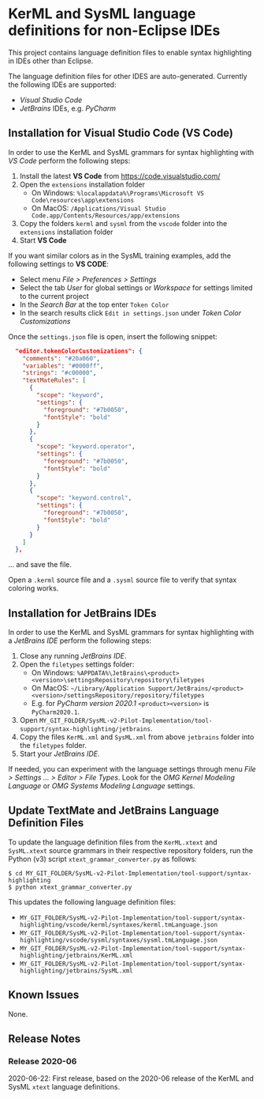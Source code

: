 # KerML and SysML language definitions for non-Eclipse IDEs

This project contains language definition files to enable syntax highlighting in IDEs other than Eclipse.

The language definition files for other IDES are auto-generated. Currently the following IDEs are supported:
- *Visual Studio Code*
- *JetBrains* IDEs, e.g. *PyCharm*
 
## Installation for Visual Studio Code (VS Code)

In order to use the KerML and SysML grammars for syntax highlighting with *VS Code* perform the following steps:

1. Install the latest **VS Code** from https://code.visualstudio.com/
2. Open the `extensions` installation folder
   - On Windows: `%localappdata%\Programs\Microsoft VS Code\resources\app\extensions`
   - On MacOS: `/Applications/Visual Studio Code.app/Contents/Resources/app/extensions`
3. Copy the folders `kerml` and `sysml` from the `vscode` folder into the `extensions` installation folder
4. Start **VS Code**

If you want similar colors as in the SysML training examples, add the following settings to **VS CODE**:
- Select menu *File > Preferences > Settings*
- Select the tab *User* for global settings or *Workspace* for settings limited to the current project
- In the *Search Bar* at the top enter `Token Color`
- In the search results click `Edit in settings.json` under *Token Color Customizations*

Once the `settings.json` file is open, insert the following snippet:
```json
  "editor.tokenColorCustomizations": {
    "comments": "#20a060",
    "variables": "#0000ff",
    "strings": "#c00000",
    "textMateRules": [
      {
        "scope": "keyword",
        "settings": {
          "foreground": "#7b0050",
          "fontStyle": "bold"
        }
      },
      {
        "scope": "keyword.operator",
        "settings": {
          "foreground": "#7b0050",
          "fontStyle": "bold"
        }
      },
      {
        "scope": "keyword.control",
        "settings": {
          "foreground": "#7b0050",
          "fontStyle": "bold"
        }
      }
    ]
  },
```
... and save the file.

Open a `.kerml` source file and a `.sysml` source file to verify that syntax coloring works.

## Installation for JetBrains IDEs

In order to use the KerML and SysML grammars for syntax highlighting with a *JetBrains IDE* perform the following steps:

1. Close any running *JetBrains IDE*.
2. Open the `filetypes` settings folder:
   - On Windows: `%APPDATA%\JetBrains\<product><version>\settingsRepository\repository\filetypes`
   - On MacOS: `~/Library/Application Support/JetBrains/<product><version>/settingsRepository/repository/filetypes`
   - E.g. for *PyCharm version 2020.1* `<product><version>` is `PyCharm2020.1`.
3. Open `MY_GIT_FOLDER/SysML-v2-Pilot-Implementation/tool-support/syntax-highlighting/jetbrains`.
4. Copy the files `KerML.xml` and `SysML.xml` from above `jetbrains` folder into the `filetypes` folder.
5. Start your *JetBrains IDE*.

If needed, you can experiment with the language settings through menu *File > Settings ... > Editor > File Types*. 
Look for the *OMG Kernel Modeling Language* or *OMG Systems Modeling Language* settings.

## Update TextMate and JetBrains Language Definition Files

To update the language definition files from the `KerML.xtext` and `SysML.xtext` source grammars 
in their respective repository folders, run the Python (v3) script `xtext_grammar_converter.py` as follows:

    $ cd MY_GIT_FOLDER/SysML-v2-Pilot-Implementation/tool-support/syntax-highlighting
    $ python xtext_grammar_converter.py

This updates the following language definition files:
- `MY_GIT_FOLDER/SysML-v2-Pilot-Implementation/tool-support/syntax-highlighting/vscode/kerml/syntaxes/kerml.tmLanguage.json`
- `MY_GIT_FOLDER/SysML-v2-Pilot-Implementation/tool-support/syntax-highlighting/vscode/sysml/syntaxes/sysml.tmLanguage.json`
- `MY_GIT_FOLDER/SysML-v2-Pilot-Implementation/tool-support/syntax-highlighting/jetbrains/KerML.xml`
- `MY_GIT_FOLDER/SysML-v2-Pilot-Implementation/tool-support/syntax-highlighting/jetbrains/SysML.xml`

## Known Issues

None.

## Release Notes

### Release 2020-06

2020-06-22: First release, based on the 2020-06 release of the KerML and SysML `xtext` language definitions.
